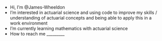 - Hi, I’m @James-Wheeldon
- I’m interested in actuarial science and using code to improve my skills / understanding of actuarial concepts and being able to apply this in a work environment
- I’m currently learning mathematics with actuarial science
- How to reach me _________

<!---
James-Wheeldon/James-Wheeldon is a repository because its `README.md` (this file) appears on your GitHub profile.
You can click the Preview link to take a look at your changes.
--->
